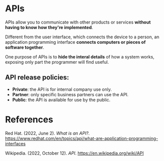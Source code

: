 # APIs

APIs allow you to communicate with other products or services **without having to know how they're implemented**. 

Different from the user interface, which connects the device to a person, an application programming interface **connects computers or pieces of software together**. 

One purpose of APIs is to **hide the interal details** of how a system works, exposing only part the programmer will find useful. 

## API release policies: 
- **Private**: the API is for internal company use only. 
- **Partner**: only specific business partners can use the API. 
- **Public**: the API is available for use by the public. 



# References 
Red Hat. (2022, June 2). *What is an API?*. <https://www.redhat.com/en/topics/api/what-are-application-programming-interfaces> 

Wikipedia. (2022, October 12). *API*. <https://en.wikipedia.org/wiki/API>  
